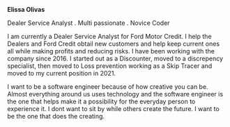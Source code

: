 <!DOCTYPE html>
<html>
   <header>
      <title> Elissa Olivas </title>
   </header>
   <body> 
       <hd1> <b>Elissa Olivas</b> </hd1>
       <p> Dealer Service Analyst . Multi passionate . Novice Coder </p>
    <p> I am currently a Dealer Service Analyst for Ford Motor Credit. I help the Dealers and Ford Credit obtail new customers and help keep current ones all while making profits and reducing risks. I have been working with the company since 2016. I started out as a Discounter, moved to a discrepency specialist, then moved to Loss prevention working as a Skip Tracer and moved to my current position in 2021. </p>
    <p> I want to be a software engineer because of how creative you can be. Almost everything around us uses technology and the software engineer is the one that helps make it a possibility for the everyday person to experience it. I dont want to sit by while others create the future. I want to be the one that does the creating. </p>
  <body>
